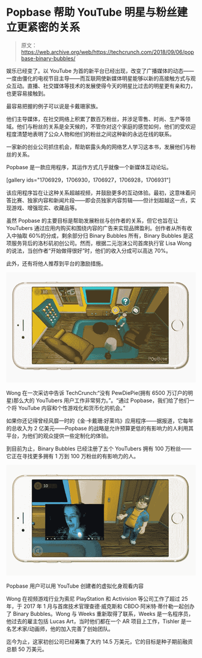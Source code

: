 # Popbase 帮助 YouTube 明星与粉丝建立更紧密的关系

> 原文：<https://web.archive.org/web/https://techcrunch.com/2018/09/06/popbase-binary-bubbles/>

娱乐已经变了。以 YouTube 为首的新平台已经出现，改变了广播媒体的动态——一度由僵化的电视节目主导——而互联网使新媒体明星能够以新的高接触方式与观众互动。直播、社交媒体等技术的发展使得今天的明星比过去的明星更有亲和力，也更容易接触到。

最容易把握的例子可以说是卡戴珊家族。

他们主导媒体，在社交网络上积累了数百万粉丝，并涉足零售、时尚、生产等领域。他们与粉丝的关系是全天候的，不管你对这个家庭的感觉如何，他们的受欢迎程度清楚地表明了公众人物和他们的粉丝之间这种新的永远在线的联系。

一家新的创业公司抓住机会，帮助崭露头角的网络艺人学习这本书，发展他们与粉丝的关系。

Popbase 是一款应用程序，其运作方式几乎就像一个新媒体互动论坛。

[gallery ids="1706929，1706930，1706927，1706928，1706931"]

该应用程序旨在让这种关系超越视频，并鼓励更多的互动体验。最初，这意味着问答比赛、独家内容和新闻片段——即会员独家内容剪辑——但计划超越这一点，实现游戏、增强现实、收藏品等。

虽然 Popbase 的主要目标是帮助发展粉丝与创作者的关系，但它也旨在让 YouTubers 通过应用内购买和围绕内容的广告来实现品牌盈利。创作者从所有收入中抽取 60%的分成，剩余部分归 Binary Bubbles 所有，Binary Bubbles 是这项服务背后的洛杉矶初创公司。然而，根据二元泡沫公司首席执行官 Lisa Wong 的说法，当创作者“开始做得很好”时，他们的收入分成可以高达 70%。

此外，还有将他人推荐到平台的激励措施。

![](img/3f3a11cac480bf21e2866789ebe8ac4c.png)

Wong 在一次采访中告诉 TechCrunch:“没有 PewDiePie(拥有 6500 万订户的明星)那么大的 YouTubers 用户工作非常努力。”。“通过 Popbase，我们给了他们一个将 YouTube 内容和个性游戏化和货币化的机会。”

如果你还记得曾经风靡一时的《金·卡戴珊:好莱坞》应用程序——据报道，它每年的总收入为 2 亿美元——Popbase 的战略是允许预算更低的有影响力的人利用其平台，为他们的观众提供一些定制化的体验。

到目前为止，Binary Bubbles 已经注册了五个 YouTubers 拥有 100 万粉丝——它正在寻找更多拥有 1 万到 100 万粉丝的有影响力的人。

![](img/43f60dae53c71065f23ae3004d038c0d.png)

Popbase 用户可以用 YouTube 创建者的虚拟化身观看内容

Wong 在视频游戏行业为索尼 PlayStation 和 Activision 等公司工作了超过 25 年，于 2017 年 1 月与首席技术官理查德·威克斯和 CBDO·阿米特·蒂什勒一起创办了 Binary Bubbles。Wong 与 Weeks 重新取得了联系，Weeks 是一名程序员，他过去的雇主包括 Lucas Art，当时他们都在一个 AR 项目上工作，Tishler 是一名艺术家/动画师，他的加入完善了创始团队。

迄今为止，这家初创公司已经筹集了大约 14.5 万美元，它的目标是种子期前融资总额 50 万美元。